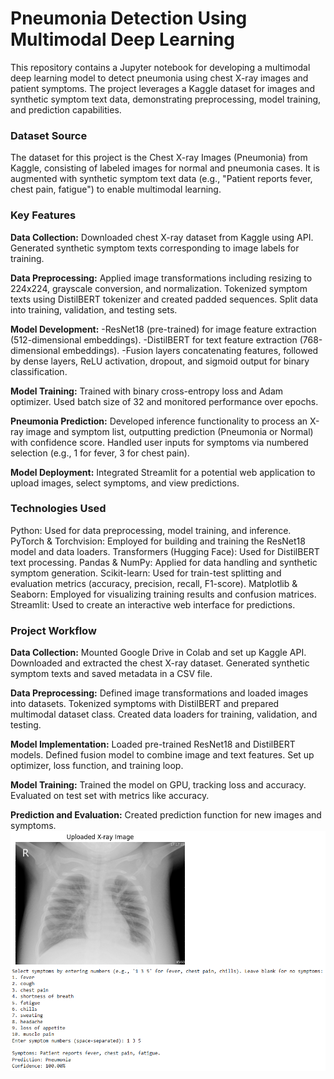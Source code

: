 # Pneumonia Detection Using Multimodal Deep Learning

This repository contains a Jupyter notebook for developing a multimodal deep learning model to detect pneumonia using chest X-ray images and patient symptoms. The project leverages a Kaggle dataset for images and synthetic symptom text data, demonstrating preprocessing, model training, and prediction capabilities.

### Dataset Source

The dataset for this project is the Chest X-ray Images (Pneumonia) from Kaggle, consisting of labeled images for normal and pneumonia cases. It is augmented with synthetic symptom text data (e.g., "Patient reports fever, chest pain, fatigue") to enable multimodal learning.

### Key Features

**Data Collection:**
Downloaded chest X-ray dataset from Kaggle using API.
Generated synthetic symptom texts corresponding to image labels for training.

**Data Preprocessing:**
Applied image transformations including resizing to 224x224, grayscale conversion, and normalization.
Tokenized symptom texts using DistilBERT tokenizer and created padded sequences.
Split data into training, validation, and testing sets.

**Model Development:**
-ResNet18 (pre-trained) for image feature extraction (512-dimensional embeddings).
-DistilBERT for text feature extraction (768-dimensional embeddings).
-Fusion layers concatenating features, followed by dense layers, ReLU activation, dropout, and sigmoid output for binary classification.

**Model Training:**
Trained with binary cross-entropy loss and Adam optimizer.
Used batch size of 32 and monitored performance over epochs.

**Pneumonia Prediction:**
Developed inference functionality to process an X-ray image and symptom list, outputting prediction (Pneumonia or Normal) with confidence score.
Handled user inputs for symptoms via numbered selection (e.g., 1 for fever, 3 for chest pain).

**Model Deployment:**
Integrated Streamlit for a potential web application to upload images, select symptoms, and view predictions.

### Technologies Used

Python: Used for data preprocessing, model training, and inference.
PyTorch & Torchvision: Employed for building and training the ResNet18 model and data loaders.
Transformers (Hugging Face): Used for DistilBERT text processing.
Pandas & NumPy: Applied for data handling and synthetic symptom generation.
Scikit-learn: Used for train-test splitting and evaluation metrics (accuracy, precision, recall, F1-score).
Matplotlib & Seaborn: Employed for visualizing training results and confusion matrices.
Streamlit: Used to create an interactive web interface for predictions.

### Project Workflow

**Data Collection:**
Mounted Google Drive in Colab and set up Kaggle API.
Downloaded and extracted the chest X-ray dataset.
Generated synthetic symptom texts and saved metadata in a CSV file.

**Data Preprocessing:**
Defined image transformations and loaded images into datasets.
Tokenized symptoms with DistilBERT and prepared multimodal dataset class.
Created data loaders for training, validation, and testing.

**Model Implementation:**
Loaded pre-trained ResNet18 and DistilBERT models.
Defined fusion model to combine image and text features.
Set up optimizer, loss function, and training loop.

**Model Training:**
Trained the model on GPU, tracking loss and accuracy.
Evaluated on test set with metrics like accuracy.

**Prediction and Evaluation:**
Created prediction function for new images and symptoms.
![Output](https://github.com/AashishSaini16/Pneumonia-Detection-Using-Multimodal-Deep-Learning/blob/main/output.PNG)
